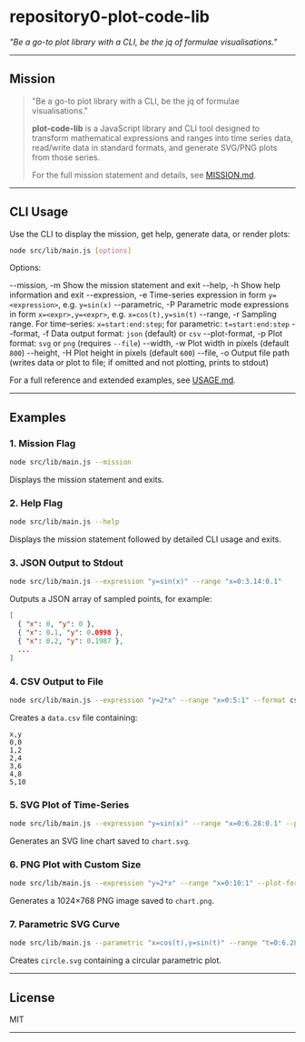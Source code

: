 # repository0-plot-code-lib

_"Be a go-to plot library with a CLI, be the jq of formulae visualisations."_

---

## Mission

> "Be a go-to plot library with a CLI, be the jq of formulae visualisations."
>
> **plot-code-lib** is a JavaScript library and CLI tool designed to transform mathematical expressions and ranges into time series data, read/write data in standard formats, and generate SVG/PNG plots from those series.
>
> For the full mission statement and details, see [MISSION.md](./MISSION.md).

---

## CLI Usage

Use the CLI to display the mission, get help, generate data, or render plots:

```bash
node src/lib/main.js [options]
```

Options:

  --mission, -m        Show the mission statement and exit
  --help, -h           Show help information and exit
  --expression, -e     Time-series expression in form `y=<expression>`, e.g. `y=sin(x)`
  --parametric, -P     Parametric mode expressions in form `x=<expr>,y=<expr>`, e.g. `x=cos(t),y=sin(t)`
  --range, -r          Sampling range. For time-series: `x=start:end:step`; for parametric: `t=start:end:step`
  --format, -f         Data output format: `json` (default) or `csv`
  --plot-format, -p    Plot format: `svg` or `png` (requires `--file`)
  --width, -w          Plot width in pixels (default `800`)
  --height, -H         Plot height in pixels (default `600`)
  --file, -o           Output file path (writes data or plot to file; if omitted and not plotting, prints to stdout)

For a full reference and extended examples, see [USAGE.md](USAGE.md).

---

## Examples

### 1. Mission Flag

```bash
node src/lib/main.js --mission
```

Displays the mission statement and exits.

### 2. Help Flag

```bash
node src/lib/main.js --help
```

Displays the mission statement followed by detailed CLI usage and exits.

### 3. JSON Output to Stdout

```bash
node src/lib/main.js --expression "y=sin(x)" --range "x=0:3.14:0.1"
```

Outputs a JSON array of sampled points, for example:

```json
[
  { "x": 0, "y": 0 },
  { "x": 0.1, "y": 0.0998 },
  { "x": 0.2, "y": 0.1987 },
  ...
]
```

### 4. CSV Output to File

```bash
node src/lib/main.js --expression "y=2*x" --range "x=0:5:1" --format csv --file data.csv
```

Creates a `data.csv` file containing:

```
x,y
0,0
1,2
2,4
3,6
4,8
5,10
```

### 5. SVG Plot of Time-Series

```bash
node src/lib/main.js --expression "y=sin(x)" --range "x=0:6.28:0.1" --plot-format svg --file chart.svg
```

Generates an SVG line chart saved to `chart.svg`.

### 6. PNG Plot with Custom Size

```bash
node src/lib/main.js --expression "y=2*x" --range "x=0:10:1" --plot-format png --width 1024 --height 768 --file chart.png
```

Generates a 1024×768 PNG image saved to `chart.png`.

### 7. Parametric SVG Curve

```bash
node src/lib/main.js --parametric "x=cos(t),y=sin(t)" --range "t=0:6.28:0.01" --plot-format svg --file circle.svg
```

Creates `circle.svg` containing a circular parametric plot.

---

## License

MIT

---
